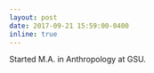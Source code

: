 ```yaml
---
layout: post
date: 2017-09-21 15:59:00-0400
inline: true
---
```


Started M.A. in Anthropology at GSU.
